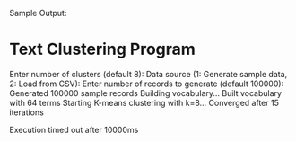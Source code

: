 Sample Output:

Text Clustering Program
======================
Enter number of clusters (default 8): Data source (1: Generate sample data, 2: Load from CSV): Enter number of records to generate (default 100000): Generated 100000 sample records
Building vocabulary...
Built vocabulary with 64 terms
Starting K-means clustering with k=8...
Converged after 15 iterations


Execution timed out after 10000ms
